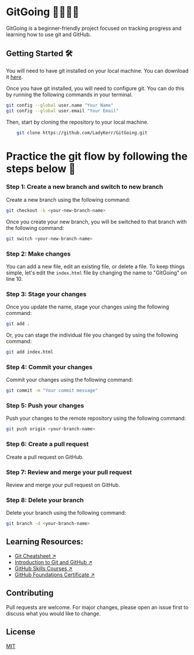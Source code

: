 # GitGoing 🏃🏽‍♀️💨
GitGoing is a beginner-friendly project focused on tracking progress and learning how to use git and GitHub.

## Getting Started 🛠️

You will need to have git installed on your local machine. You can download it [here](https://git-scm.com/downloads).

Once you have git installed, you will need to configure git. You can do this by running the following commands in your terminal.

```bash
git config --global user.name "Your Name"
git config --global user.email "Your Email"
```

Then, start by cloning the repository to your local machine.
    
```bash
    git clone https://github.com/LadyKerr/GitGoing.git
 ```


# Practice the git flow by following the steps below 🚀

### Step 1: Create a new branch and switch to new branch

Create a new branch using the following command:

```bash
git checkout -b <your-new-branch-name>
```

Once you create your new branch, you will be switched to that branch with the following command:

```bash
git switch <your-new-branch-name>
```

### Step 2: Make changes

You can add a new file, edit an existing file, or delete a file.
To keep things simple, let's edit the `index.html` file by changing the name to "GitGoing" on line 10.

### Step 3: Stage your changes

Once you update the name, stage your changes using the following command:

```bash
git add .
```

Or, you can stage the individual file you changed by using the following command:

```bash
git add index.html
```

### Step 4: Commit your changes

Commit your changes using the following command:

```bash
git commit -m "Your commit message"
```

### Step 5: Push your changes

Push your changes to the remote repository using the following command:

```bash
git push origin <your-branch-name>
```

### Step 6: Create a pull request

Create a pull request on GitHub.

### Step 7: Review and merge your pull request

Review and merge your pull request on GitHub.

### Step 8: Delete your branch

Delete your branch using the following command:

```bash
git branch -d <your-branch-name>
```

## Learning Resources:
- [Git Cheatsheet ↗](https://education.github.com/git-cheat-sheet-education.pdf)
- [Introduction to Git and GitHub ↗](https://github.com/skills/introduction-to-github)
- [GitHub Skills Courses ↗](https://skills.github.com/)
- [GitHub Foundations Certificate ↗](https://learn.microsoft.com/en-us/collections/o1njfe825p602p)


## Contributing

Pull requests are welcome. For major changes, please open an issue first to discuss what you would like to change.

## License

[MIT](https://choosealicense.com/licenses/mit/)
